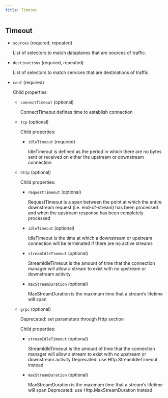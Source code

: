 ```yaml
---
title: Timeout
---
```

## Timeout

- `sources` (required, repeated)

    List of selectors to match dataplanes that are sources of traffic.

- `destinations` (required, repeated)

    List of selectors to match services that are destinations of traffic.

- `conf` (required)

    Child properties:    
    
    - `connectTimeout` (optional)
    
        ConnectTimeout defines time to establish connection    
    
    - `tcp` (optional)
    
        Child properties:    
        
        - `idleTimeout` (required)
        
            IdleTimeout is defined as the period in which there are no bytes sent
            or received on either the upstream or downstream connection    
    
    - `http` (optional)
    
        Child properties:    
        
        - `requestTimeout` (optional)
        
            RequestTimeout is a span between the point at which the entire
            downstream request (i.e. end-of-stream) has been processed and when the
            upstream response has been completely processed    
        
        - `idleTimeout` (optional)
        
            IdleTimeout is the time at which a downstream or upstream connection
            will be terminated if there are no active streams    
        
        - `streamIdleTimeout` (optional)
        
            StreamIdleTimeout is the amount of time that the connection manager
            will allow a stream to exist with no upstream or downstream activity    
        
        - `maxStreamDuration` (optional)
        
            MaxStreamDuration is the maximum time that a stream’s lifetime will
            span    
    
    - `grpc` (optional)
    
        Deprecated: set parameters through Http section
    
        Child properties:    
        
        - `streamIdleTimeout` (optional)
        
            StreamIdleTimeout is the amount of time that the connection manager
            will allow a stream to exist with no upstream or downstream activity
            Deprecated: use Http.StreamIdleTimeout instead    
        
        - `maxStreamDuration` (optional)
        
            MaxStreamDuration is the maximum time that a stream’s lifetime will
            span
            Deprecated: use Http.MaxStreamDuration instead

